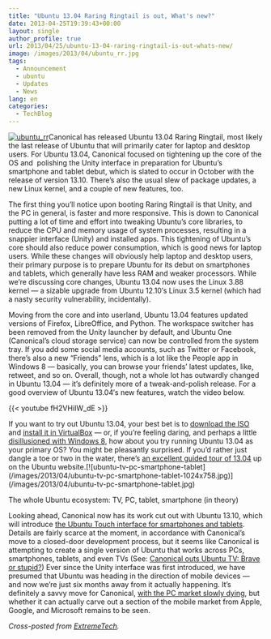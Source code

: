 ```yaml
---
title: "Ubuntu 13.04 Raring Ringtail is out, What's new?"
date: 2013-04-25T19:39:43+00:00
layout: single
author_profile: true
url: 2013/04/25/ubuntu-13-04-raring-ringtail-is-out-whats-new/
image: /images/2013/04/ubuntu_rr.jpg
tags:
  - Announcement
  - ubuntu
  - Updates
  - News
lang: en
categories: 
  - TechBlog
---
```

[![ubuntu_rr](/images/2013/04/ubuntu_rr-300x191.jpg)](/images/2013/04/ubuntu_rr.jpg)Canonical has released Ubuntu 13.04 Raring Ringtail, most likely the last release of Ubuntu that will primarily cater for laptop and desktop users. For Ubuntu 13.04, Canonical focused on tightening up the core of the OS and  polishing the Unity interface in preparation for Ubuntu’s smartphone and tablet debut, which is slated to occur in October with the release of version 13.10. There’s also the usual slew of package updates, a new Linux kernel, and a couple of new features, too.

The first thing you’ll notice upon booting Raring Ringtail is that Unity, and the PC in general, is faster and more responsive. This is down to Canonical putting a lot of time and effort into tweaking Ubuntu’s core libraries, to reduce the CPU and memory usage of system processes, resulting in a snappier interface (Unity) and installed apps. This tightening of Ubuntu’s core should also reduce power consumption, which is good news for laptop users. While these changes will obviously help laptop and desktop users, their primary purpose is to prepare Ubuntu for its debut on smartphones and tablets, which generally have less RAM and weaker processors. While we’re discussing core changes, Ubuntu 13.04 now uses the Linux 3.88 kernel — a sizable upgrade from Ubuntu 12.10′s Linux 3.5 kernel (which had a nasty security vulnerability, incidentally).

Moving from the core and into userland, Ubuntu 13.04 features updated versions of Firefox, LibreOffice, and Python. The workspace switcher has been removed from the Unity launcher by default, and Ubuntu One (Canonical’s cloud storage service) can now be controlled from the system tray. If you add some social media accounts, such as Twitter or Facebook, there’s also a new “Friends” lens, which is a lot like the People app in Windows 8 — basically, you can browse your friends’ latest updates, like, retweet, and so on. Overall, though, not a whole lot has outwardly changed in Ubuntu 13.04 — it’s definitely more of a tweak-and-polish release. For a good overview of Ubuntu 13.04′s new features, watch the video below.

{{< youtube fH2VHiIW_dE >}}

If you want to try out Ubuntu 13.04, your best bet is to [download the ISO](http://releases.ubuntu.com/raring/) and [install it in VirtualBox](http://www.extremetech.com/computing/96643-how-to-run-windows-8-in-virtualbox) — or, if you’re feeling daring, and perhaps a little [disillusioned with Windows 8](http://www.extremetech.com/computing/121015-windows-8-may-drive-me-to-linux), how about you try running Ubuntu 13.04 as your primary OS? You might be pleasantly surprised. If you’d rather just dangle a toe or two in the water, there’s [an excellent guided tour of 13.04](http://www.ubuntu.com/tour/en/) up on the Ubuntu website.\[!\[ubuntu-tv-pc-smartphone-tablet\](/images/2013/04/ubuntu-tv-pc-smartphone-tablet-1024x758.jpg)\](/images/2013/04/ubuntu-tv-pc-smartphone-tablet.jpg)

The whole Ubuntu ecosystem: TV, PC, tablet, smartphone (in theory) 

Looking ahead, Canonical now has its work cut out with Ubuntu 13.10, which will introduce [the Ubuntu Touch interface for smartphones and tablets](http://www.extremetech.com/computing/148751-ubuntu-for-tablets-unveiled-a-crazy-idea-that-might-just-work). Details are fairly scarce at the moment, in accordance with Canonical’s move to a closed-door development process, but it seems like Canonical is attempting to create a single version of Ubuntu that works across PCs, smartphones, tablets, and even TVs (See: [Canonical outs Ubuntu TV: Brave or stupid?](http://www.extremetech.com/computing/112601-canonical-outs-ubuntu-tv-brave-or-stupid)) Ever since the Unity interface was first introduced, we have presumed that Ubuntu was heading in the direction of mobile devices — and now we’re just six months away from it actually happening. It’s definitely a savvy move for Canonical, [with the PC market slowly dying](http://www.extremetech.com/computing/153111-windows-8-causes-most-precipitous-pc-decline-in-history), but whether it can actually carve out a section of the mobile market from Apple, Google, and Microsoft remains to be seen.

_Cross-posted from [ExtremeTech](http://www.extremetech.com)._
